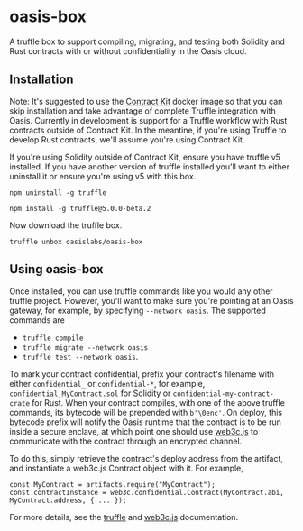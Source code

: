 # oasis-box

A truffle box to support compiling, migrating, and testing both Solidity and Rust contracts with or without confidentiality in the Oasis cloud.

## Installation

Note: It's suggested to use the [Contract Kit](https://docs.oasiscloud.io/en/latest/contract-kit/) docker image so that you can skip installation and take advantage of complete Truffle integration with Oasis. Currently in development is support for a Truffle workflow with Rust contracts outside of Contract Kit. In the meantine, if you're using Truffle to develop Rust contracts, we'll assume you're using Contract Kit.

If you're using Solidity outside of Contract Kit, ensure you have truffle v5 installed. If you have another version of truffle installed you'll want to either uninstall it or ensure you're using v5 with this box.

`npm uninstall -g truffle`

`npm install -g truffle@5.0.0-beta.2`

Now download the truffle box.

`truffle unbox oasislabs/oasis-box`

## Using oasis-box

Once installed, you can use truffle commands like you would any other truffle project. However, you'll want to make sure you're pointing at an Oasis gateway, for example, by specifying `--network oasis`. The supported commands are

- `truffle compile`
- `truffle migrate --network oasis`
- `truffle test --network oasis`.

To mark your contract confidential, prefix your contract's filename with either `confidential_` or `confidential-*`, for example, `confidential_MyContract.sol` for Solidity or `confidential-my-contract-crate` for Rust. When your contract compiles, with one of the above truffle commands, its bytecode will be prepended with `b'\0enc'`. On deploy, this bytecode prefix will notify the Oasis runtime that the contract is to be run inside a secure enclave, at which point one should use [web3c.js](https://github.com/oasislabs/web3c.js) to communicate with the contract through an encrypted channel.

To do this, simply retrieve the contract's deploy address from the artifact, and instantiate a web3c.js Contract object with it. For example,

```
const MyContract = artifacts.require("MyContract");
const contractInstance = web3c.confidential.Contract(MyContract.abi, MyContract.address, { ... });
```

For more details, see the [truffle](https://truffleframework.com/docs/truffle/overview) and [web3c.js](https://github.com/oasislabs/web3c.js) documentation.
